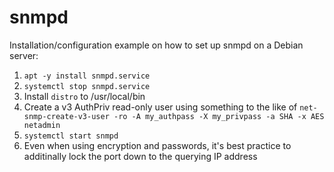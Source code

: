 # snmpd

Installation/configuration example on how to set up snmpd on a Debian server:

1. `apt -y install snmpd.service`
1. `systemctl stop snmpd.service`
1. Install `distro` to /usr/local/bin
1. Create a v3 AuthPriv read-only user using something to the like of `net-snmp-create-v3-user -ro -A my_authpass -X my_privpass -a SHA -x AES netadmin`
1. `systemctl start snmpd`
1. Even when using encryption and passwords, it's best practice to additinally lock the port down to the querying IP address
